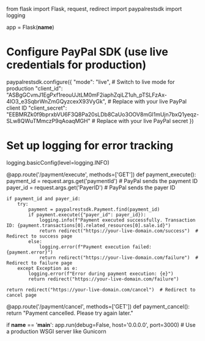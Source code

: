 from flask import Flask, request, redirect
import paypalrestsdk
import logging

app = Flask(__name__)

# Configure PayPal SDK (use live credentials for production)
paypalrestsdk.configure({
    "mode": "live",  # Switch to live mode for production
    "client_id": "ASBgGCvmJ1EgPxf1reouUJtLM0mF2iaphZqiLZ1uh_pTSLFzAx-4lO3_e3SqbrWnZmGQyzcexX93VyGk",  # Replace with your live PayPal client ID
    "client_secret": "EEBMRZk0f9bprxbVU6F3Q8Pa20sLDb8CaUo3OOV8mGl1mUjn7bxQ1yeqz-SLw8QWuTMmczP9qAoaqMGH"  # Replace with your live PayPal secret
})

# Set up logging for error tracking
logging.basicConfig(level=logging.INFO)

@app.route('/payment/execute', methods=['GET'])
def payment_execute():
    payment_id = request.args.get('paymentId')  # PayPal sends the payment ID
    payer_id = request.args.get('PayerID')  # PayPal sends the payer ID

    if payment_id and payer_id:
        try:
            payment = paypalrestsdk.Payment.find(payment_id)
            if payment.execute({"payer_id": payer_id}):
                logging.info(f"Payment executed successfully. Transaction ID: {payment.transactions[0].related_resources[0].sale.id}")
                return redirect("https://your-live-domain.com/success")  # Redirect to success page
            else:
                logging.error(f"Payment execution failed: {payment.error}")
                return redirect("https://your-live-domain.com/failure")  # Redirect to failure page
        except Exception as e:
            logging.error(f"Error during payment execution: {e}")
            return redirect("https://your-live-domain.com/failure")
    
    return redirect("https://your-live-domain.com/cancel")  # Redirect to cancel page

@app.route('/payment/cancel', methods=['GET'])
def payment_cancel():
    return "Payment cancelled. Please try again later."

if __name__ == '__main__':
    app.run(debug=False, host='0.0.0.0', port=3000)  # Use a production WSGI server like Gunicorn
